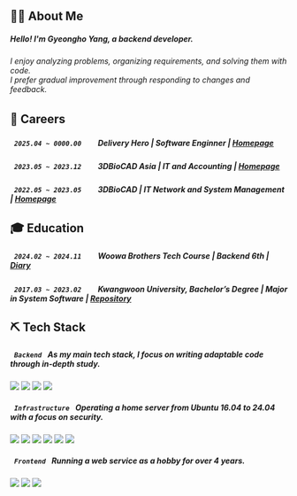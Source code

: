 ## 🙍‍♂️ About Me

##### Hello! I'm Gyeongho Yang, a backend developer.
<h6>
  I enjoy analyzing problems, organizing requirements, and solving them with code.<br>
  I prefer gradual improvement through responding to changes and feedback.
</h6>

## 💼 Careers

##### `  2025.04 ~ 0000.00  ` <img width="16" src="[https://www.deliveryhero.com/favicon.ico](https://github.com/user-attachments/assets/0d6aeb56-3cb3-490b-92e7-36691440c2ec)" /> Delivery Hero | Software Enginner | [Homepage](https://deliveryhero.com)
##### `  2023.05 ~ 2023.12  ` <img width="16" src="https://3dbiocad.com/cdn/shop/files/3D.png?width=16" /> 3DBioCAD Asia | IT and Accounting | [Homepage](https://3dbiocadasia.com)
##### `  2022.05 ~ 2023.05  ` <img width="16" src="https://3dbiocad.com/cdn/shop/files/3D.png?width=16" /> 3DBioCAD | IT Network and System Management | [Homepage](https://3dbiocad.com)

## 🎓 Education

##### `  2024.02 ~ 2024.11  ` <img width="16" src="https://apply.techcourse.co.kr/favicon.ico" /> Woowa Brothers Tech Course | Backend 6th | [Diary](https://velog.io/@chch1213/series/woteco-6-precourse)
##### `  2017.03 ~ 2023.02  ` <img width="16" src="https://www.kw.ac.kr/ko/img/favicon.ico" /> Kwangwoon University, Bachelor’s Degree | Major in System Software | [Repository](https://github.com/geoje/KwUniversity)

## ⛏️ Tech Stack

##### `  Backend  ` As my main tech stack, I focus on writing adaptable code through in-depth study.

![](https://img.shields.io/badge/Redis-FF4438?logo=redis&style=flat-square&logoColor=white)
![](https://img.shields.io/badge/Swagger-85EA2D?logo=swagger&style=flat-square&logoColor=black)
![](https://img.shields.io/badge/Spring%20Boot-6DB33F?logo=springboot&style=flat-square&logoColor=white)
![](https://img.shields.io/badge/MySQL-4479A1?logo=mysql&style=flat-square&logoColor=white)

##### `  Infrastructure  ` Operating a home server from Ubuntu 16.04 to 24.04 with a focus on security.

![](https://img.shields.io/badge/Grafana-F46800?logo=grafana&style=flat-square&logoColor=white)
![](https://img.shields.io/badge/Ubuntu-E95420?logo=Ubuntu&style=flat-square&logoColor=white)
![](https://img.shields.io/badge/NGINX-009639?logo=nginx&style=flat-square&logoColor=white)
![](https://img.shields.io/badge/Docker-2496ED?logo=docker&style=flat-square&logoColor=white)
![](https://img.shields.io/badge/AWS%20ELB-8C4FFF?logo=awselasticloadbalancing&style=flat-square&logoColor=white)
![](https://img.shields.io/badge/GitHub%20Actions-181717?logo=github&style=flat-square&logoColor=white)

##### `  Frontend  ` Running a web service as a hobby for over 4 years.

![](https://img.shields.io/badge/React-61DAFB?logo=react&style=flat-square&logoColor=black)
![](https://img.shields.io/badge/Chakra%20UI-319795?logo=chakraui&style=flat-square&logoColor=white)
![](https://img.shields.io/badge/Redux%20Toolkit-764ABC?logo=redux&style=flat-square&logoColor=white)
